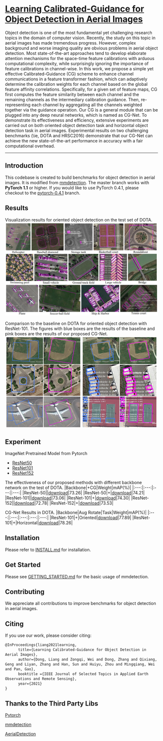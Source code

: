 
# [Learning Calibrated-Guidance for Object Detection in Aerial Images](https://arxiv.org/abs/2103.11399)

Object detection is one of the most fundamental yet challenging research topics in the domain of computer vision. Recently, the study on this topic in aerial images has made tremendous progress. However, complex background and worse imaging quality are obvious problems in aerial object detection. Most state-of-the-art approaches tend to develop elaborate attention mechanisms for the space-time feature calibrations with arduous computational complexity, while surprisingly ignoring the importance of feature calibrations in channel-wise. In this work, we propose a simple yet effective Calibrated-Guidance (CG) scheme to enhance channel communications in a feature transformer fashion, which can adaptively determine the calibration weights for each channel based on the global feature affinity correlations. Specifically, for a given set of feature maps, CG first computes the feature similarity between each channel and the remaining channels as the intermediary calibration guidance. Then, re-representing each channel by aggregating all the channels weighted together via the guidance operation. Our CG is a general module that can be plugged into any deep neural networks, which is named as CG-Net. To demonstrate its effectiveness and efficiency, extensive experiments are carried out on both oriented object detection task and horizontal object detection task in aerial images. Experimental results on two challenging benchmarks (\ie, DOTA and HRSC2016) demonstrate that our CG-Net can achieve the new state-of-the-art performance in accuracy with a fair computational overhead.

****

## Introduction
This codebase is created to build benchmarks for object detection in aerial images.
It is modified from [mmdetection](https://github.com/open-mmlab/mmdetection).
The master branch works with **PyTorch 1.1** or higher. If you would like to use PyTorch 0.4.1,
please checkout to the [pytorch-0.4.1](https://github.com/open-mmlab/mmdetection/tree/pytorch-0.4.1) branch.

## Results
Visualization results for oriented object detection on the test set of DOTA.
![Different class results](/show/all.png)

 Comparison to the baseline on DOTA for oriented object detection with ResNet-101. The figures with blue boxes are the results of the baseline and pink boxes are the results of our proposed CG-Net.
![Baseline and CG-Net results](/show/compare.png)

## Experiment

ImageNet Pretrained Model from Pytorch
- [ResNet50](https://drive.google.com/file/d/1mQ9S0FzFpPHnocktH0DGVysufGt4tH0M/view?usp=sharing)
- [ResNet101](https://drive.google.com/file/d/1qlVf58T0fY4dddKst5i7-CL3DXhBi3Mp/view?usp=sharing)
- [ResNet152](https://drive.google.com/file/d/1y08s30DdWUyaFU89vEpospMi8TjqrJIz/view?usp=sharing)

The effectiveness of our proposed methods with different backbone network on the test of DOTA.
|Backbone|+CG|Weight|mAP(%)|
|:---:|:---:|:---:|:---:|
|ResNet-50||[download](https://drive.google.com/file/d/1FrxBLU3hbO0uGDxXWUH0b_kIaQotuw38/view?usp=sharing)|73.26|
|ResNet-50|+|[download](https://drive.google.com/file/d/1NNE2uYnZHvtzh0K14F_3qXEMFxxU8N2W/view?usp=sharing)|74.21|
|ResNet-101||[download](https://drive.google.com/file/d/1VU4owAoUSfXGT0pxQdye9hEVHLLpTVzO/view?usp=sharing)|73.06|
|ResNet-101|+|[download](https://drive.google.com/file/d/1-gImslv8rGIndgtOnSfqNKYlwGqLAYo3/view?usp=sharing)|74.30|
|ResNet-152||[download](https://drive.google.com/file/d/1T4bbgsgVj_Sb27AET918cOKy3XdvC9XE/view?usp=sharing)|72.78|
|ResNet-152|+|[download](https://drive.google.com/file/d/1JJzZVP8vi6bljHP2rHNPTBiH0LSF0Ec0/view?usp=sharing)|73.53|

CG-Net Results in DOTA.
|Backbone|Aug Rotate|Task|Weight|mAP(%)|
|:---:|:---:|:---:|:---:|:---:|
|ResNet-101|+|Oriented|[download](https://drive.google.com/file/d/1ZMb2Ve5xQccFW2c0ha6y6yXAuP5XJVzC/view?usp=sharing)|77.89|
|ResNet-101|+|Horizontal|[download](https://drive.google.com/file/d/1ZMb2Ve5xQccFW2c0ha6y6yXAuP5XJVzC/view?usp=sharing)|78.26|

## Installation

Please refer to [INSTALL.md](INSTALL.md) for installation.

    
## Get Started

Please see [GETTING_STARTED.md](GETTING_STARTED.md) for the basic usage of mmdetection.

## Contributing

We appreciate all contributions to improve benchmarks for object detection in aerial images. 


## Citing

If you use our work, please consider citing:

```
@InProceedings{liang2021learning,
      title={Learning Calibrated-Guidance for Object Detection in Aerial Images}, 
      author={Dong, Liang and Zongqi, Wei and Dong, Zhang and Qixiang, Geng and Liyan, Zhang and Han, Sun and Huiyu, Zhou and Mingqiang, Wei and Pan, Gao},
      booktitle ={IEEE Journal of Selected Topics in Applied Earth Observations and Remote Sensing},
      year={2021}
}
```

## Thanks to the Third Party Libs

[Pytorch](https://pytorch.org/)

[mmdetection](https://github.com/open-mmlab/mmdetection)

[AerialDetection](https://github.com/dingjiansw101/AerialDetection)
